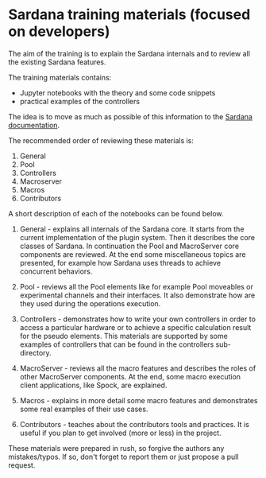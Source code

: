 # Sardana training materials (focused on developers)

The aim of the training is to explain the Sardana internals and to review all
the existing Sardana features.

The training materials contains:
* Jupyter notebooks with the theory and some code snippets
* practical examples of the controllers
  
The idea is to move as much as possible of this information to the [Sardana
documentation](http://www.sardana-controls.org).

The recommended order of reviewing these materials is:
1. General
2. Pool
3. Controllers
4. Macroserver
5. Macros
6. Contributors

A short description of each of the notebooks can be found below.

1. General - explains all internals of the Sardana core. It starts from the
current implementation of the plugin system. Then it describes the core
classes of Sardana. In continuation the Pool and MacroServer core components
are reviewed. At the end some miscellaneous topics are presented, for example
how Sardana uses threads to achieve concurrent behaviors.

2. Pool - reviews all the Pool elements like for example Pool moveables or
experimental channels and their interfaces. It also demonstrate how are they
used during the operations execution.

3. Controllers - demonstrates how to write your own controllers in order to
access a particular hardware or to achieve a specific calculation result for 
the pseudo elements. This materials are supported by some examples of 
controllers that can be found in the controllers sub-directory.

4. MacroServer - reviews all the macro features and describes the roles of
other MacroServer components. At the end, some macro execution client
applications, like Spock, are explained.

5. Macros - explains in more detail some macro features and demonstrates some
real examples of their use cases.

6. Contributors - teaches about the contributors tools and practices. It is
useful if you plan to get involved (more or less) in the project.

These materials were prepared in rush, so forgive the authors any 
mistakes/typos.
If so, don't forget to report them or just propose a pull request.
